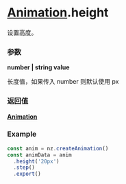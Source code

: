 # [Animation](./../Animation).height

设置高度。

### 参数

**number | string value**

长度值，如果传入 number 则默认使用 px

### 返回值

**[Animation](./../Animation)**

### Example

```ts
const anim = nz.createAnimation()
const animData = anim
  .height('20px')
  .step()
  .export()
```
